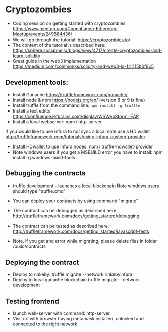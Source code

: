 # Cryptozombies
- Coding session on getting started with cryptozombies
https://www.meetup.com/Copenhagen-Ethereum-Meetup/events/249664436/
- We will go through the tutorial:
https://cryptozombies.io/
- The content of the tutorial is described here:
https://sphere.social/hello/blogs/view/4717/create-cryptozombies-and-learn-solidity
- Great guide in the web3 implementation
https://medium.com/coinmonks/solidity-and-web3-js-141115b0f8c5

## Development tools:

- Install Ganache https://truffleframework.com/ganache/
- Install node & npm https://nodejs.org/en/ (version 8 or 9 is fine)
- Install truffle from the command line: `npm install -g truffle`
- Install a text editor https://confluence.jetbrains.com/display/WI/WebStorm+EAP
- Install a local webserver: npm i http-server

If you would like to use Infura to not sync a local note use a HD wallet
http://truffleframework.com/tutorials/using-infura-custom-provider
- Install HDwallet to use infura nodes: npm i truffle-hdwallet-provider
- Note windows users if you get a MSBUILD error you have to install: npm install -g windows-build-tools

## Debugging the contracts
- truffle development - launches a local blockchain
Note windows users should type "truffle.cmd"

- You can deploy your contracts by using command "migrate"
- The contract can be debugged as described here:
http://truffleframework.com/docs/getting_started/debugging
- The contract can be tested as described here:
http://truffleframework.com/docs/getting_started/javascript-tests
- Note, if you get and error while migrating, please delete files in folder /build/contracts

## Deploying the contract
- Deploy to rinkeby:
truffle migrate --network rinkebyinfura
- Deploy to local ganache blockchain
truffle migrate --network development

## Testing frontend
- launch web-server with command: http-server
- Visit url with browser having metamask installed, unlocked and connected to the right network